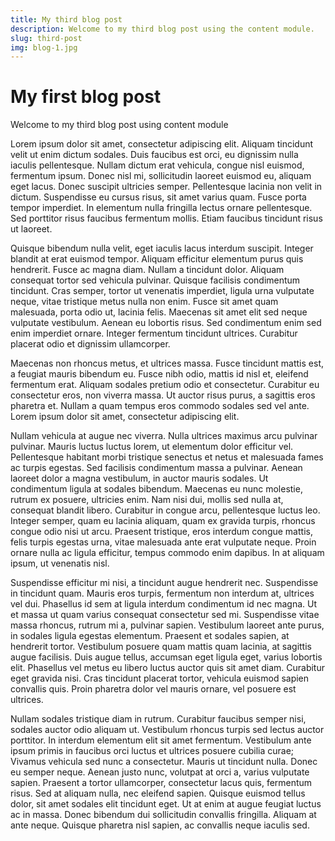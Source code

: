 ```yaml
---
title: My third blog post
description: Welcome to my third blog post using the content module.
slug: third-post
img: blog-1.jpg
---
```


# My first blog post

Welcome to my third blog post using content module

Lorem ipsum dolor sit amet, consectetur adipiscing elit. Aliquam tincidunt velit ut enim dictum sodales. Duis faucibus est orci, eu dignissim nulla iaculis pellentesque. Nullam dictum erat vehicula, congue nisl euismod, fermentum ipsum. Donec nisl mi, sollicitudin laoreet euismod eu, aliquam eget lacus. Donec suscipit ultricies semper. Pellentesque lacinia non velit in dictum. Suspendisse eu cursus risus, sit amet varius quam. Fusce porta tempor imperdiet. In elementum nulla fringilla lectus ornare pellentesque. Sed porttitor risus faucibus fermentum mollis. Etiam faucibus tincidunt risus ut laoreet.

Quisque bibendum nulla velit, eget iaculis lacus interdum suscipit. Integer blandit at erat euismod tempor. Aliquam efficitur elementum purus quis hendrerit. Fusce ac magna diam. Nullam a tincidunt dolor. Aliquam consequat tortor sed vehicula pulvinar. Quisque facilisis condimentum tincidunt. Cras semper, tortor ut venenatis imperdiet, ligula urna vulputate neque, vitae tristique metus nulla non enim. Fusce sit amet quam malesuada, porta odio ut, lacinia felis. Maecenas sit amet elit sed neque vulputate vestibulum. Aenean eu lobortis risus. Sed condimentum enim sed enim imperdiet ornare. Integer fermentum tincidunt ultrices. Curabitur placerat odio et dignissim ullamcorper.

Maecenas non rhoncus metus, et ultrices massa. Fusce tincidunt mattis est, a feugiat mauris bibendum eu. Fusce nibh odio, mattis id nisl et, eleifend fermentum erat. Aliquam sodales pretium odio et consectetur. Curabitur eu consectetur eros, non viverra massa. Ut auctor risus purus, a sagittis eros pharetra et. Nullam a quam tempus eros commodo sodales sed vel ante. Lorem ipsum dolor sit amet, consectetur adipiscing elit.

Nullam vehicula at augue nec viverra. Nulla ultrices maximus arcu pulvinar pulvinar. Mauris luctus luctus lorem, ut elementum dolor efficitur vel. Pellentesque habitant morbi tristique senectus et netus et malesuada fames ac turpis egestas. Sed facilisis condimentum massa a pulvinar. Aenean laoreet dolor a magna vestibulum, in auctor mauris sodales. Ut condimentum ligula at sodales bibendum. Maecenas eu nunc molestie, rutrum ex posuere, ultricies enim. Nam nisi dui, mollis sed nulla at, consequat blandit libero. Curabitur in congue arcu, pellentesque luctus leo. Integer semper, quam eu lacinia aliquam, quam ex gravida turpis, rhoncus congue odio nisi ut arcu. Praesent tristique, eros interdum congue mattis, felis turpis egestas urna, vitae malesuada ante erat vulputate neque. Proin ornare nulla ac ligula efficitur, tempus commodo enim dapibus. In at aliquam ipsum, ut venenatis nisl.

Suspendisse efficitur mi nisi, a tincidunt augue hendrerit nec. Suspendisse in tincidunt quam. Mauris eros turpis, fermentum non interdum at, ultrices vel dui. Phasellus id sem at ligula interdum condimentum id nec magna. Ut et massa ut quam varius consequat consectetur sed mi. Suspendisse vitae massa rhoncus, rutrum mi a, pulvinar sapien. Vestibulum laoreet ante purus, in sodales ligula egestas elementum. Praesent et sodales sapien, at hendrerit tortor. Vestibulum posuere quam mattis quam lacinia, at sagittis augue facilisis. Duis augue tellus, accumsan eget ligula eget, varius lobortis elit. Phasellus vel metus eu libero luctus auctor quis sit amet diam. Curabitur eget gravida nisi. Cras tincidunt placerat tortor, vehicula euismod sapien convallis quis. Proin pharetra dolor vel mauris ornare, vel posuere est ultrices.

Nullam sodales tristique diam in rutrum. Curabitur faucibus semper nisi, sodales auctor odio aliquam ut. Vestibulum rhoncus turpis sed lectus auctor porttitor. In interdum elementum elit sit amet fermentum. Vestibulum ante ipsum primis in faucibus orci luctus et ultrices posuere cubilia curae; Vivamus vehicula sed nunc a consectetur. Mauris ut tincidunt nulla. Donec eu semper neque. Aenean justo nunc, volutpat at orci a, varius vulputate sapien. Praesent a tortor ullamcorper, consectetur lacus quis, fermentum risus. Sed at aliquam nulla, nec eleifend sapien. Quisque euismod tellus dolor, sit amet sodales elit tincidunt eget. Ut at enim at augue feugiat luctus ac in massa. Donec bibendum dui sollicitudin convallis fringilla. Aliquam at ante neque. Quisque pharetra nisl sapien, ac convallis neque iaculis sed.